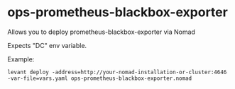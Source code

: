 # ops-prometheus-blackbox-exporter

Allows you to deploy prometheus-blackbox-exporter via Nomad

Expects "DC" env variable.

Example:

```
levant deploy -address=http://your-nomad-installation-or-cluster:4646 -var-file=vars.yaml ops-prometheus-blackbox-exporter.nomad
```
